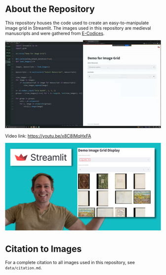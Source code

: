 # About the Repository

This repository houses the code used to create an easy-to-manipulate image grid in Streamlit. The images used in this repository are medieval manuscripts and were gathered from [E-Codices](https://www.e-codices.unifr.ch/en).

!["App in Action"](demo.gif)

Video link: https://youtu.be/x8C8IMqHxFA

!["YouTube Thumbnail"](youtube-thumbnail.png)

# Citation to Images
For a complete citation to all images used in this repository, see `data/citation.md`.
